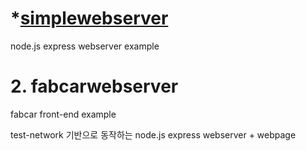 # *[simplewebserver](https://github.com/bc8c/C202_AP_front-end-example/tree/master/fabcarwebserver)
node.js express webserver example

# 2. fabcarwebserver
fabcar front-end example

test-network 기반으로 동작하는 node.js express webserver + webpage
